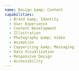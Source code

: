 ```yaml
---
name: Design &amp; Content
capabilities:
  - Brand &amp; Identity
  - User Experience
  - Content Development
  - Illustration
  - Photography &amp; Video
  - Animation
  - Copywriting &amp; Messaging
  - Data Visualization
  - Responsive Design
  - Accessibility
---
```

